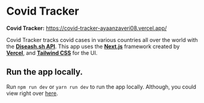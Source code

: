 # Covid Tracker
**Covid Tracker:** https://covid-tracker-ayaanzaveri08.vercel.app/

Covid Tracker tracks covid cases in various countries all over the world with the [**Diseash.sh API**](https://disease.sh/). This app uses the [**Next.js**](https://nextjs.org/) framework created by [**Vercel**](https://vercel.com/), and [**Tailwind CSS**](https://tailwindcss.com/) for the UI.

## Run the app locally.
Run `npm run dev` or `yarn run dev` to run the app locally. Although, you could view right over [here](https://covid-tracker-ayaanzaveri08.vercel.app/).
